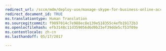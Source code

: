 ```yaml
---
redirect_url: /sccm/mdm/deploy-use/manage-skype-for-business-online-access
redirect_document_id: TRUE
ms.translationtype: Human Translation
ms.sourcegitcommit: f9097014c7e988ec8e139e518355c4efb19172b3
ms.openlocfilehash: efb3148c11d359056d6d9b23ef39dde5cf53f09e
ms.contentlocale: zh-cn
ms.lasthandoff: 05/17/2017

---
```


